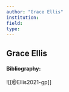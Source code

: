 ```yaml
---
author: "Grace Ellis"
institution:
field:
type:
---
```


## Grace Ellis
#### Bibliography:

![[@Ellis2021-gp]]